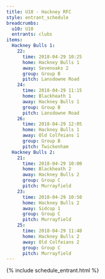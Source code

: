 ```yaml
---
title: U10 - Hackney RFC
style: entrant_schedule
breadcrumbs:
  u10: U10
  entrants: clubs
items:
  Hackney Bulls 1:
    22:
      time: 2018-04-29 10:25
      home: Hackney Bulls 1
      away: Sevenoaks 2
      group: Group B
      pitch: Lansdowne Road
    24:
      time: 2018-04-29 11:15
      home: Blackheath 1
      away: Hackney Bulls 1
      group: Group B
      pitch: Lansdowne Road
    26:
      time: 2018-04-29 12:05
      home: Hackney Bulls 1
      away: Old Colfeians 1
      group: Group B
      pitch: Twickenham
  Hackney Bulls 2:
    21:
      time: 2018-04-29 10:00
      home: Blackheath 2
      away: Hackney Bulls 2
      group: Group C
      pitch: Murrayfield
    23:
      time: 2018-04-29 10:50
      home: Hackney Bulls 2
      away: Sidcup 1
      group: Group C
      pitch: Murrayfield
    25:
      time: 2018-04-29 11:40
      home: Hackney Bulls 2
      away: Old Colfeians 2
      group: Group C
      pitch: Murrayfield
---
```


{% include schedule_entrant.html %}
